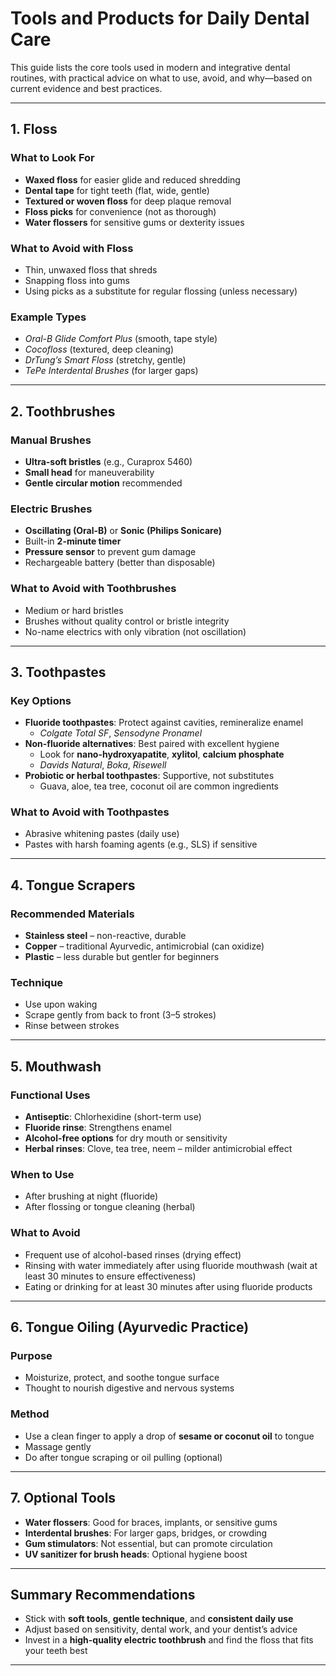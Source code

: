 # Tools and Products for Daily Dental Care

This guide lists the core tools used in modern and integrative dental routines, with practical advice on what to use, avoid, and why—based on current evidence and best practices.

---

## 1. Floss

### What to Look For

- **Waxed floss** for easier glide and reduced shredding
- **Dental tape** for tight teeth (flat, wide, gentle)
- **Textured or woven floss** for deep plaque removal
- **Floss picks** for convenience (not as thorough)
- **Water flossers** for sensitive gums or dexterity issues

### What to Avoid with Floss

- Thin, unwaxed floss that shreds
- Snapping floss into gums
- Using picks as a substitute for regular flossing (unless necessary)

### Example Types

- *Oral-B Glide Comfort Plus* (smooth, tape style)
- *Cocofloss* (textured, deep cleaning)
- *DrTung’s Smart Floss* (stretchy, gentle)
- *TePe Interdental Brushes* (for larger gaps)

---

## 2. Toothbrushes

### Manual Brushes

- **Ultra-soft bristles** (e.g., Curaprox 5460)
- **Small head** for maneuverability
- **Gentle circular motion** recommended

### Electric Brushes

- **Oscillating (Oral-B)** or **Sonic (Philips Sonicare)**
- Built-in **2-minute timer**
- **Pressure sensor** to prevent gum damage
- Rechargeable battery (better than disposable)

### What to Avoid with Toothbrushes

- Medium or hard bristles
- Brushes without quality control or bristle integrity
- No-name electrics with only vibration (not oscillation)

---

## 3. Toothpastes

### Key Options

- **Fluoride toothpastes**: Protect against cavities, remineralize enamel
  - *Colgate Total SF*, *Sensodyne Pronamel*
- **Non-fluoride alternatives**: Best paired with excellent hygiene
  - Look for **nano-hydroxyapatite**, **xylitol**, **calcium phosphate**
  - *Davids Natural*, *Boka*, *Risewell*
- **Probiotic or herbal toothpastes**: Supportive, not substitutes
  - Guava, aloe, tea tree, coconut oil are common ingredients

### What to Avoid with Toothpastes

- Abrasive whitening pastes (daily use)
- Pastes with harsh foaming agents (e.g., SLS) if sensitive

---

## 4. Tongue Scrapers

### Recommended Materials

- **Stainless steel** – non-reactive, durable
- **Copper** – traditional Ayurvedic, antimicrobial (can oxidize)
- **Plastic** – less durable but gentler for beginners

### Technique

- Use upon waking
- Scrape gently from back to front (3–5 strokes)
- Rinse between strokes

---

## 5. Mouthwash

### Functional Uses

- **Antiseptic**: Chlorhexidine (short-term use)
- **Fluoride rinse**: Strengthens enamel
- **Alcohol-free options** for dry mouth or sensitivity
- **Herbal rinses**: Clove, tea tree, neem – milder antimicrobial effect

### When to Use

- After brushing at night (fluoride)
- After flossing or tongue cleaning (herbal)

### What to Avoid

- Frequent use of alcohol-based rinses (drying effect)
- Rinsing with water immediately after using fluoride mouthwash (wait at least 30 minutes to ensure effectiveness)
- Eating or drinking for at least 30 minutes after using fluoride products

---

## 6. Tongue Oiling (Ayurvedic Practice)

### Purpose

- Moisturize, protect, and soothe tongue surface
- Thought to nourish digestive and nervous systems

### Method

- Use a clean finger to apply a drop of **sesame or coconut oil** to tongue
- Massage gently
- Do after tongue scraping or oil pulling (optional)

---

## 7. Optional Tools

- **Water flossers**: Good for braces, implants, or sensitive gums
- **Interdental brushes**: For larger gaps, bridges, or crowding
- **Gum stimulators**: Not essential, but can promote circulation
- **UV sanitizer for brush heads**: Optional hygiene boost

---

## Summary Recommendations

- Stick with **soft tools**, **gentle technique**, and **consistent daily use**
- Adjust based on sensitivity, dental work, and your dentist’s advice
- Invest in a **high-quality electric toothbrush** and find the floss that fits your teeth best

---

